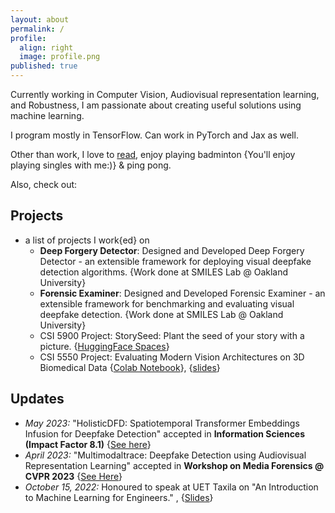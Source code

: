 ```yaml
---
layout: about
permalink: /
profile:
  align: right
  image: profile.png
published: true
---
```

Currently working in Computer Vision, Audiovisual representation learning, and Robustness, I am passionate about creating useful solutions using machine learning. 

I program mostly in TensorFlow. Can work in PyTorch and Jax as well.

Other than work, I love to [read](./readings), enjoy playing badminton {You'll enjoy playing singles with me:)} & ping pong. 

Also, check out: 

## Projects
- a list of projects I work{ed} on
  - **Deep Forgery Detector**: Designed and Developed Deep Forgery Detector - an extensible framework for deploying visual deepfake detection algorithms. \{Work done at SMILES Lab @ Oakland University\}
  - **Forensic Examiner**: Designed and Developed Forensic Examiner - an extensible framework for benchmarking and evaluating visual deepfake detection. \{Work done at SMILES Lab @ Oakland University\}
  - CSI 5900 Project: StorySeed: Plant the seed of your story with a picture. \{[HuggingFace Spaces](https://huggingface.co/spaces/anasrz/StorySeed)\}
  - CSI 5550 Project: Evaluating Modern Vision Architectures on 3D Biomedical Data \{[Colab Notebook](https://colab.research.google.com/drive/1nz-NtGxC3NeSJh4ZWQ8jabzBlawnvIWe?usp=sharing)\}, \{[slides](https://docs.google.com/presentation/d/1o1SD0WHBJEqvjOIJWys-Y6z80uuiejmC/edit?usp=sharing&ouid=118316226676823953327&rtpof=true&sd=true)\}

## Updates
  - *May 2023:* "HolisticDFD: Spatiotemporal Transformer Embeddings Infusion for Deepfake Detection" accepted in **Information Sciences (Impact Factor 8.1)** \{[See here](https://www.sciencedirect.com/science/article/abs/pii/S0020025523009374)\}
  - *April 2023:* "Multimodaltrace: Deepfake Detection using Audiovisual Representation Learning" accepted in **Workshop on Media Forensics @ CVPR 2023** \{[See Here](https://openaccess.thecvf.com/content/CVPR2023W/WMF/html/Raza_Multimodaltrace_Deepfake_Detection_Using_Audiovisual_Representation_Learning_CVPRW_2023_paper.html)\}
  - *October 15, 2022:* Honoured to speak at UET Taxila on "An Introduction to Machine Learning for Engineers." , \{[Slides](https://docs.google.com/presentation/d/1HIWUd9OQaHk1D1ESe77uEcZ6ir7DKLdQIj3rKms_yPs/edit?usp=sharing)\}
